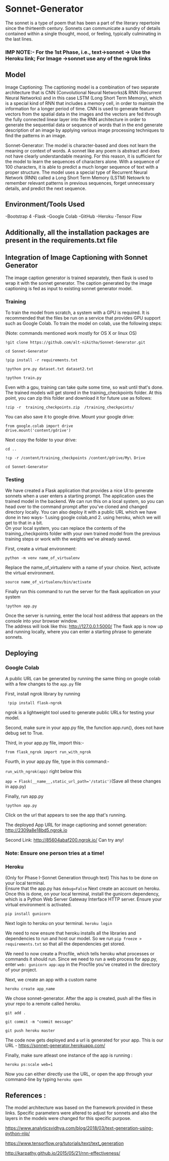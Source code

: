 # Sonnet-Generator

The sonnet is a type of poem that has been a part of the literary repertoire since the thirteenth century. 
Sonnets can communicate a sundry of details contained within a single thought, mood, or feeling, typically culminating in the last lines. 

### IMP NOTE:- For the 1st Phase, i.e., text->sonnet -> Use the Heroku link; For Image ->sonnet use any of the ngrok links


## Model 
Image Captioning:
The captioning model is a combination of two separate architecture that is CNN (Convolutional Neural Networks)& RNN (Recurrent Neural Networks) and in this case LSTM (Long Short Term Memory), which is a special kind of RNN that includes a memory cell, in order to maintain the information for a longer period of time. 
CNN is used to generate feature vectors from the spatial data in the images and the vectors are fed through the fully connected linear layer into the RNN architecture in order to generate the sequential data or sequence of words that in the end generate description of an image by applying various image processing techniques to find the patterns in an image.

Sonnet-Generator:
The model is character-based and does not learn the meaning or context of words. A sonnet like any poem is abstract and does not have clearly understandable meaning. For this reason, it is sufficient for the model to learn the sequences of characters alone. With a sequence of 100 characters, it is able to predict a much longer sequence of text with a proper structure. The model uses a special type of Recurrent Neural Network (RNN) called a Long Short Term Memory (LSTM) Netowrk to remember relevant patterns in previous sequences, forget unnecessary details, and predict the next sequence.

## Environment/Tools Used

-Bootstrap 4
-Flask
-Google Colab
-GitHub
-Heroku
-Tensor Flow
 ## Additionally, all the installation packages are present in the requirements.txt file

## Integration of Image Captioning with Sonnet Generator
 
The image caption generator is trained separately, then flask is used to wrap it with the sonnet generator. The caption generated by the image captioning is fed as input to existing sonnet generator model.


### Training

To train the model from scratch, a system with a GPU is required. It is recommended that the files be run on a service that provides GPU support such as Google Colab. To train the model on colab, use the following steps:

(Note: commands mentioned work mostly for OS X or linux OS)

` !git clone https://github.com/alt-nikitha/Sonnet-Generator.git ` 

` cd Sonnet-Generator ` 

` !pip install -r requirements.txt ` 

` !python pre.py dataset.txt dataset2.txt ` 

` !python train.py ` 

Even with a gpu, training can take quite some time, so wait until that's done.
The trained models will get stored in the training_checkpoints folder. At this point, you can zip this folder and download it for future use as follows:


` !zip -r  training_checkpoints.zip  /training_checkpoints/ `

You can also save it to google drive. Mount your google drive:
    
``` 
from google.colab import drive
drive.mount('content/gdrive') 
```

Next copy the folder to your drive:

` cd .. `

` !cp -r /content/training_checkpoints /content/gdrive/My\ Drive `

` cd Sonnet-Generator ` 

### Testing
We have created a Flask application that provides a nice UI to generate sonnets when a user enters a starting prompt. The application uses the trained model in the backend.
We can run this on a local system, so you can head over to the command prompt after you've cloned and changed directory locally. You can also deploy it with a public URL which we have done in two ways- 1.using google colab,and 2. using heroku, which we will get to that in a bit. <br>
On your local system, you can replace the contents of the training_checkpoints folder with your own trained model from the previous training steps or work with the weights we've already saved.

First, create a virtual environment:

`python -m venv name_of_virtualenv`

Replace the name_of_virtualenv with a name of your choice.
Next, activate the virtual environment.

` source name_of_virtualenv/bin/activate `

Finally run this command to run the server for the flask application on your system

` !python app.py `

Once the server is running, enter the local host address that appears on the console into your browser window. <br>
The address will look like this: http://127.0.0.1:5000/
The flask app is now up and running locally, where you can enter a starting phrase to generate sonnets.
    
## Deploying 

### Google Colab

A public URL can be generated by running the same thing on google colab with a few changes to the ` app.py ` file

First, install ngrok library by running

` !pip install flask-ngrok`

ngrok is a lightweight tool used to generate public URLs for testing your model.

Second, make sure in your app.py file, the function app.run(), does not have debug set to True.

Third, in your app.py file, import this:-

`from flask_ngrok import run_with_ngrok`

Fourth, in your app.py file, 
type in this command:- 

`run_with_ngrok(app)` right below this 

`app = Flask(__name__,static_url_path='/static')`(Save all these changes in app.py)

Finally, run app.py

`!python app.py`

Click on the url that appears to see the app that's running.

The deployed App URL for image captioning and sonnet generation:  
http://2309a8e18bd5.ngrok.io

Second Link: http://85604abaf200.ngrok.io/
Can try any!
### Note: Ensure one person tries at a time!

### Heroku
(Only for Phase I-Sonnet Generation through text)
This has to be done on your local terminal. <br>
Ensure that the app.py has ` debug=False `
Next create an account on heroku. Once this is done, on your local terminal, install the gunicorn dependency, which is a Python Web Server Gateway Interface HTTP server. Ensure your virtual environment is activated.

` pip install gunicorn `

Next login to heroku on your terminal. 
` heroku login `

We need to now ensure that heroku installs all the libraries and dependencies to run and host our model. So we run ` pip freeze > requirements.txt ` so that all the dependencies get stored.

We need to now create a Procfile, which tells heroku what processes or commands it should run. Since we need to run a web process for app.py, enter ` web: gunicorn app:app ` in the Procfile you've created in the directory of your project.

Next, we create an app with a custom name

` heroku create app_name ` 

We chose sonnet-generator. After the app is created, push all the files in your repo to a remote called heroku.

` git add . `

` git commit -m "commit message" `

` git push heroku master `

The code now gets deployed and a url is generated for your app. This is our URL - https://sonnet-generator.herokuapp.com/

Finally, make sure atleast one instance of the app is running : <br>

` heroku ps:scale web=1 `

Now you can either directly use the URL, or open the app through your command-line by typing ` heroku open `


## References :

The model architecture was based on the framework provided in these links. Specific parameters were altered to adjust for sonnets and also the layers in the models were changed for this specific purpose.  

https://www.analyticsvidhya.com/blog/2018/03/text-generation-using-python-nlp/

https://www.tensorflow.org/tutorials/text/text_generation

http://karpathy.github.io/2015/05/21/rnn-effectiveness/
